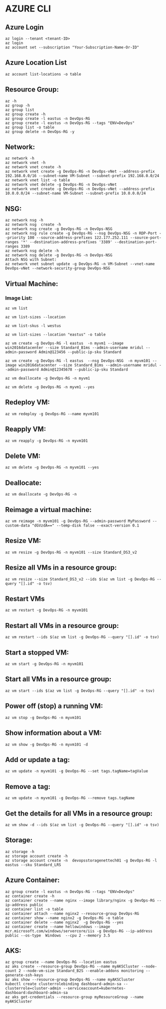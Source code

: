 # AZURE CLI

## Azure Login
	
	az login --tenant <tenant-ID>
	az login
	az account set --subscription "Your-Subscription-Name-Or-ID"


## Azure Location List
	
	az account list-locations -o table

## Resource Group:
	az -h
	az group -h
	az group list
	az group create -h
	az group create -l eastus -n DevOps-RG
	az group create -l eastus -n DevOps-RG --tags "ENV=DevOps"
	az group list -o table
	az group delete -n DevOps-RG -y

## Network:
	az network -h
	az network vnet -h
	az network vnet create -h
	az network vnet create -g DevOps-RG -n DevOps-vNet --address-prefix 192.168.0.0/16 --subnet-name VM-Subnet --subnet-prefix 192.168.0.0/24
	az network vnet list -o table
	az network vnet delete -g DevOps-RG -n DevOps-vNet
	az network vnet create -g DevOps-RG -n DevOps-vNet --address-prefix 10.0.0.0/24 --subnet-name VM-Subnet --subnet-prefix 10.0.0.0/24

## NSG:
	az network nsg -h
	az network nsg  create -h
	az network nsg create -g DevOps-RG -n DevOps-NSG
	az network nsg rule create -g DevOps-RG --nsg DevOps-NSG -n RDP-Port --priority 100 --source-address-prefixes 122.177.252.111 --source-port-ranges '*' --destination-address-prefixes '3389' --destination-port-ranges 3389
	az network nsg delete -h
	az network nsg delete -g DevOps-RG -n DevOps-NSG
	Attach NSG with Subnet:
	az network vnet subnet update -g DevOps-RG -n VM-Subnet --vnet-name DevOps-vNet --network-security-group DevOps-NSG

## Virtual Machine:

### Image List:

	az vm list
	
	az vm list-sizes --location
	
	az vm list-skus -l westus
	
	az vm list-sizes --location "eastus" -o table
	
	az vm create -g DevOps-RG -l eastus  -n myvm1 --image win2016datacenter --size Standard_B1ms --admin-username mridul --admin-password Admin@123456 --public-ip-sku Standard
	
	az vm create -g DevOps-RG -l eastus  --nsg DevOps-NSG  -n myvm101 --image win2016datacenter --size Standard_B1ms --admin-username mridul --admin-password Admin@12345678 --public-ip-sku Standard
	
	az vm deallocate -g DevOps-RG -n myvm1
	
	az vm delete -g DevOps-RG -n myvm1 --yes

## Redeploy VM:

	az vm redeploy -g DevOps-RG --name myvm101
	
## Reapply VM:

	az vm reapply -g DevOps-RG -n myvm101

## Delete VM:

	az vm delete -g DevOps-RG -n myvm101 --yes

## Deallocate:

	az vm deallocate -g DevOps-RG -n 

## Reimage a virtual machine:

	az vm reimage -n myvm101 -g DevOps-RG --admin-password MyPassword --custom-data "dGVzdA==" --temp-disk false --exact-version 0.1
	
## Resize VM:

	az vm resize -g DevOps-RG -n myvm101 --size Standard_DS3_v2
	
## Resize all VMs in a resource group:

		
	az vm resize --size Standard_DS3_v2 --ids $(az vm list -g DevOps-RG --query "[].id" -o tsv)
	
## Restart VMs

	az vm restart -g DevOps-RG -n myvm101
	
## Restart all VMs in a resource group:

	az vm restart --ids $(az vm list -g DevOps-RG --query "[].id" -o tsv)

## Start a stopped VM:

	az vm start -g DevOps-RG -n myvm101
	
## Start all VMs in a resource group:


	az vm start --ids $(az vm list -g DevOps-RG --query "[].id" -o tsv)
	

## Power off (stop) a running VM:

	az vm stop -g DevOps-RG -n myvm101

## Show information about a VM:

	az vm show -g DevOps-RG -n myvm101 -d

## Add or update a tag:

	az vm update -n myvm101 -g DevOps-RG --set tags.tagName=tagValue
	
## Remove a tag:

	az vm update -n myvm101 -g DevOps-RG --remove tags.tagName
	
## Get the details for all VMs in a resource group:

	az vm show -d --ids $(az vm list -g DevOps-RG --query "[].id" -o tsv)
	
## Storage:

	az storage -h
	az storage account create -h
	az storage account create -n  devopsstoragenettech01 -g DevOps-RG -l eastus --sku Standard_LRS

## Azure Container:

	az group create -l eastus -n DevOps-RG --tags "ENV=DevOps"
	az container create -h
	az container create --name nginx --image library/nginx -g DevOps-RG --ip-address public
	az container list -o table
	az container attach --name nginx2 --resource-group DevOps-RG
	az container show --name nginx2 -g DevOps-RG -o table
	az container delete --name nginx2  -g DevOps-RG --yes
	az container create --name hellowindows --image mcr.microsoft.com/windows/servercore/iis -g DevOps-RG --ip-address public --os-type  Windows  --cpu 2 --memory 3.5

## AKS:

	az group create --name DevOps-RG --location eastus
	az aks create --resource-group DevOps-RG --name myAKSCluster --node-count 2 --node-vm-size Standard_B2S --enable-addons monitoring --generate-ssh-keys
	az aks show --resource-group DevOps-RG --name myAKSCluster
	kubectl create clusterrolebinding dashboard-admin-sa --clusterrole=cluster-admin --serviceaccount=kubernetes-dashboard:dashboard-admin-sa
	az aks get-credentials --resource-group myResourceGroup --name myAKSCluster